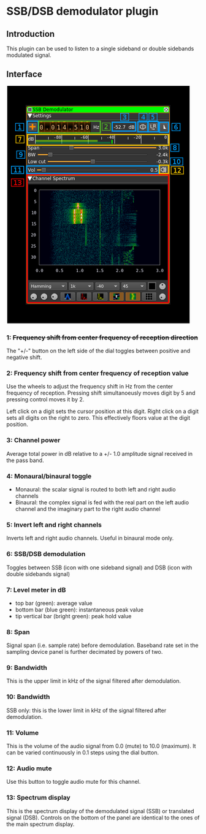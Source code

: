 <h1>SSB/DSB demodulator plugin</h1>

<h2>Introduction</h2>

This plugin can be used to listen to a single sideband or double sidebands modulated signal. 

<h2>Interface</h2>

![SSB Demodulator plugin GUI](../../../doc/img/SSBDemod_plugin.png)

<h3>1: <s>Frequency shift from center frequency of reception direction</s></h3>

The "+/-" button on the left side of the dial toggles between positive and negative shift.

<h3>2: Frequency shift from center frequency of reception value</h3>

Use the wheels to adjust the frequency shift in Hz from the center frequency of reception. Pressing shift simultanoeusly moves digit by 5 and pressing control moves it by 2. 

Left click on a digit sets the cursor position at this digit. Right click on a digit sets all digits on the right to zero. This effectively floors value at the digit position.

<h3>3: Channel power</h3>

Average total power in dB relative to a +/- 1.0 amplitude signal received in the pass band.

<h3>4: Monaural/binaural toggle</h3>

  - Monaural: the scalar signal is routed to both left and right audio channels
  - Binaural: the complex signal is fed with the real part on the left audio channel and the imaginary part to the right audio channel
  
<h3>5: Invert left and right channels</h3>

Inverts left and right audio channels. Useful in binaural mode only.

<h3>6: SSB/DSB demodulation</h3>

Toggles between SSB (icon with one sideband signal) and DSB (icon with double sidebands signal)

<h3>7: Level meter in dB</h3>

  - top bar (green): average value
  - bottom bar (blue green): instantaneous peak value
  - tip vertical bar (bright green): peak hold value

<h3>8: Span</h3>

Signal span (i.e. sample rate) before demodulation. Baseband rate set in the sampling device panel is further decimated by powers of two.

<h3>9: Bandwidth</h3>

This is the upper limit in kHz of the signal filtered after demodulation. 

<h3>10: Bandwidth</h3>

SSB only: this is the lower limit in kHz of the signal filtered after demodulation. 

<h3>11: Volume</h3>

This is the volume of the audio signal from 0.0 (mute) to 10.0 (maximum). It can be varied continuously in 0.1 steps using the dial button.

<h3>12: Audio mute</h3>

Use this button to toggle audio mute for this channel.

<h3>13: Spectrum display</h3>

This is the spectrum display of the demodulated signal (SSB) or translated signal (DSB). Controls on the bottom of the panel are identical to the ones of the main spectrum display.